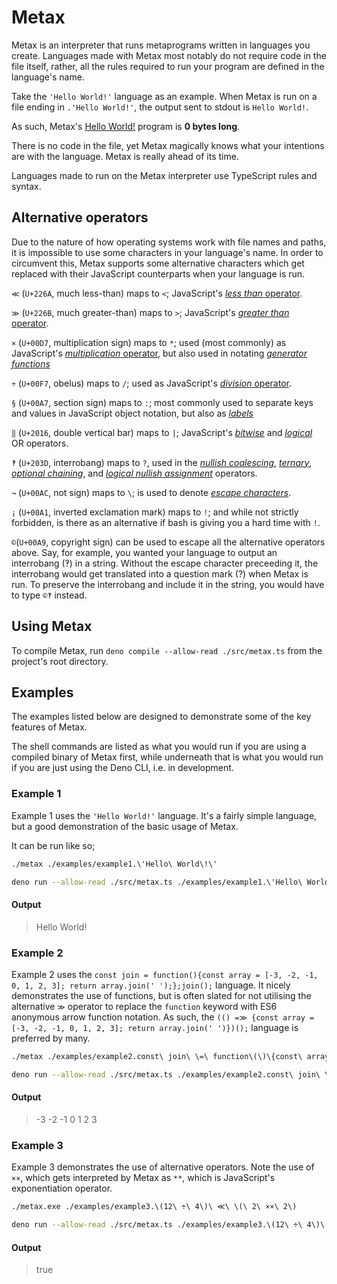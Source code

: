 # Metax
Metax is an interpreter that runs metaprograms written in languages you create. Languages made with Metax most notably do not require code in the file itself, rather, all the rules required to run your program are defined in the language's name.

Take the `'Hello World!'` language as an example. When Metax is run on a file ending in `.'Hello World!'`, the output sent to stdout is `Hello World!`.

As such, Metax's [Hello World!](https://en.wikipedia.org/wiki/%22Hello,_World!%22_program) program is **0 bytes long**.

There is no code in the file, yet Metax magically knows what your intentions are with the language. Metax is really ahead of its time.

Languages made to run on the Metax interpreter use TypeScript rules and syntax.

## Alternative operators
Due to the nature of how operating systems work with file names and paths, it is impossible to use some characters in your language's name. In order to circumvent this, Metax supports some alternative characters which get replaced with their JavaScript counterparts when your language is run.

`≪` (`U+226A`, much less-than) maps to `<`; JavaScript's [*less than* operator](https://developer.mozilla.org/en-US/docs/Web/JavaScript/Reference/Operators/Less_than).

`≫` (`U+226B`, much greater-than) maps to `>`; JavaScript's [*greater than* operator](https://developer.mozilla.org/en-US/docs/Web/JavaScript/Reference/Operators/Greater_than).

`×` (`U+00D7`, multiplication sign) maps to `*`; used (most commonly) as JavaScript's [*multiplication* operator](https://developer.mozilla.org/en-US/docs/Web/JavaScript/Reference/Operators/Multiplication), but also used in notating [*generator functions*](https://developer.mozilla.org/en-US/docs/Web/JavaScript/Reference/Statements/function*)

`÷` (`U+00F7`, obelus) maps to `/`; used as JavaScript's [*division* operator](https://developer.mozilla.org/en-US/docs/Web/JavaScript/Reference/Operators/Division).

`§` (`U+00A7`, section sign) maps to `:`; most commonly used to separate keys and values in JavaScript object notation, but also as  [*labels*](https://developer.mozilla.org/en-US/docs/Web/JavaScript/Reference/Statements/label)

`‖` (`U+2016`, double vertical bar) maps to `|`; JavaScript's [*bitwise*](https://developer.mozilla.org/en-US/docs/Web/JavaScript/Reference/Operators/Bitwise_OR) and [*logical*](https://developer.mozilla.org/en-US/docs/Web/JavaScript/Reference/Operators/Logical_OR) OR operators.

`‽` (`U+203D`, interrobang) maps to `?`, used in the [*nullish coalescing*](https://developer.mozilla.org/en-US/docs/Web/JavaScript/Reference/Operators/Nullish_coalescing_operator), [*ternary*](https://developer.mozilla.org/en-US/docs/Web/JavaScript/Reference/Operators/Conditional_Operator), [*optional chaining*](https://developer.mozilla.org/en-US/docs/Web/JavaScript/Reference/Operators/Optional_chaining), and [*logical nullish assignment*](https://developer.mozilla.org/en-US/docs/Web/JavaScript/Reference/Operators/Logical_nullish_assignment) operators.

`¬` (`U+00AC`, not sign) maps to `\`; is used to denote [*escape characters*](https://en.wikipedia.org/wiki/Escape_character#JavaScript).

`¡` (`U+00A1`, inverted exclamation mark) maps to `!`; and while not strictly forbidden, is there as an alternative if bash is giving you a hard time with `!`.

`©`(`U+00A9`, copyright sign) can be used to escape all the alternative operators above. Say, for example, you wanted your language to output an interrobang (‽) in a string. Without the escape character preceeding it, the interrobang would get translated into a question mark (?) when Metax is run. To preserve the interrobang and include it in the string, you would have to type `©‽` instead.

## Using Metax
To compile Metax, run `deno compile --allow-read ./src/metax.ts` from the project's root directory.

## Examples
The examples listed below are designed to demonstrate some of the key features of Metax.

The shell commands are listed as what you would run if you are using a compiled binary of Metax first, while underneath that is what you would run if you are just using the Deno CLI, i.e. in development.

### Example 1
Example 1 uses the `'Hello World!'` language. It's a fairly simple language, but a good demonstration of the basic usage of Metax.

It can be run like so;
```bash
./metax ./examples/example1.\'Hello\ World\!\'
```
```bash
deno run --allow-read ./src/metax.ts ./examples/example1.\'Hello\ World\!\'
```
#### Output
> Hello World!

### Example 2
Example 2 uses the `const join = function(){const array = [-3, -2, -1, 0, 1, 2, 3]; return array.join(' ');};join();` language. It nicely demonstrates the use of functions, but is often slated for not utilising the alternative `≫` operator to replace the `function` keyword with ES6 anonymous arrow function notation. As such, the `(() =≫ {const array = [-3, -2, -1, 0, 1, 2, 3]; return array.join(' ')})();` language is preferred by many.

```bash
./metax ./examples/example2.const\ join\ \=\ function\(\)\{const\ array\ \=\ \[-3\,\ -2\,\ -1\,\ 0\,\ 1\,\ 2\,\ 3\]\;\ return\ array.join\(\'\ \'\)\;\}\;join\(\)\; 
```
```bash
deno run --allow-read ./src/metax.ts ./examples/example2.const\ join\ \=\ function\(\)\{const\ array\ \=\ \[-3\,\ -2\,\ -1\,\ 0\,\ 1\,\ 2\,\ 3\]\;\ return\ array.join\(\'\ \'\)\;\}\;join\(\)\;
```
#### Output
> -3 -2 -1 0 1 2 3

### Example 3
Example 3 demonstrates the use of alternative operators. Note the use of `××`, which gets interpreted by Metax as `**`, which is JavaScript's exponentiation operator.
```bash
./metax.exe ./examples/example3.\(12\ ÷\ 4\)\ ≪\ \(\ 2\ ××\ 2\) 
```
```bash
deno run --allow-read ./src/metax.ts ./examples/example3.\(12\ ÷\ 4\)\ ≪\ \(\ 2\ ××\ 2\)
```
#### Output
> true
